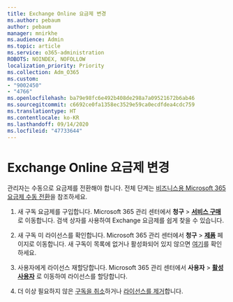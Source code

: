 ```yaml
---
title: Exchange Online 요금제 변경
ms.author: pebaum
author: pebaum
manager: mnirkhe
ms.audience: Admin
ms.topic: article
ms.service: o365-administration
ROBOTS: NOINDEX, NOFOLLOW
localization_priority: Priority
ms.collection: Adm_O365
ms.custom:
- "9002450"
- "4766"
ms.openlocfilehash: ba79e98fc6e492b408de298a7a09521672b6ab46
ms.sourcegitcommit: c6692ce0fa1358ec3529e59ca0ecdfdea4cdc759
ms.translationtype: HT
ms.contentlocale: ko-KR
ms.lasthandoff: 09/14/2020
ms.locfileid: "47733644"
---
```

# <a name="change-exchange-online-plans"></a>Exchange Online 요금제 변경

관리자는 수동으로 요금제를 전환해야 합니다. 전체 단계는 [비즈니스용 Microsoft 365 요금제 수동 전환](https://docs.microsoft.com/microsoft-365/commerce/subscriptions/switch-plans-manually?view=o365-worldwide)을 참조하세요.

1. 새 구독 요금제를 구입합니다. Microsoft 365 관리 센터에서 **청구** > **[서비스 구매](https://go.microsoft.com/fwlink/p/?linkid=868433)** 로 이동합니다. 검색 상자를 사용하여 Exchange 요금제를 쉽게 찾을 수 있습니다.

2. 새 구독 미 라이선스를 확인합니다. Microsoft 365 관리 센터에서 **청구** > **[제품](https://go.microsoft.com/fwlink/p/?linkid=842054)** 페이지로 이동합니다. 새 구독이 목록에 없거나 활성화되어 있지 않으면 [여기](https://docs.microsoft.com/microsoft-365/commerce/subscriptions/upgrade-to-different-plan#the-upgrade-tab-is-empty)를 확인하세요.

3. 사용자에게 라이선스 재할당합니다. Microsoft 365 관리 센터에서 **사용자** > **[활성 사용자](https://go.microsoft.com/fwlink/p/?linkid=834822)** 로 이동하여 라이선스를 할당합니다.

4. 더 이상 필요하지 않은 [구독을 취소](https://docs.microsoft.com/microsoft-365/commerce/subscriptions/cancel-your-subscription)하거나 [라이선스를 제거](https://docs.microsoft.com/microsoft-365/commerce/licenses/buy-licenses)합니다.
